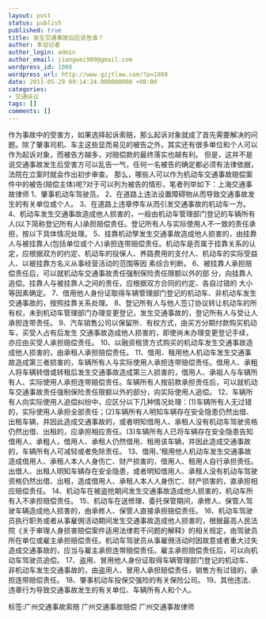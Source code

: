 ```yaml
---
layout: post
status: publish
published: true
title: 发生交通事故后应该告谁？
author: 本站记者
author_login: admin
author_email: jiangwei909@gmail.com
wordpress_id: 1008
wordpress_url: http://www.gzjtlaw.com/?p=1008
date: 2011-05-29 09:14:24.000000000 +08:00
categories:
- 交通诉讼
tags: []
comments: []
---
```

作为事故中的受害方，如果选择起诉索赔，那么起诉对象就成了首先需要解决的问题。除了肇事司机、车主这些显而易见的被告之外，其实还有很多单位和个人可以作为起诉对象，而被告方越多，对赔偿款的最终落实也越有利。 但是，这并不是说交通事故发生后受害方可以乱告一气，任何一名被告的确定都必须有法律依据，法院在立案时就会作出初步审查。 那么，哪些人可以作为机动车交通事故赔偿案件中的被告(赔偿主体)呢?对于可以列为被告的情形，笔者列举如下：上海交通事故律师 1、肇事机动车驾驶员。 2、在道路上违法设置障碍物从而导致交通事故发生的有关单位或个人。 3、在道路上违章停车从而引发交通事故的机动车一方。 4、机动车发生交通事故造成他人损害的，一般由机动车管理部门登记的车辆所有人(以下简称登记所有人)承担赔偿责任。登记所有人与实际使用人不一致的责任承担，按以下具体情况处理。 5、挂靠机动孥发生交通事故造成他人损害的，由挂靠人与被挂靠人(包括单位或个人)承担连带赔偿责任。机动车是否属于挂靠关系的认定，应根据双方的约定、机动车的投保人、养路费用的支付人、机动车的实际受益人、以被挂靠方名义从事经营活动的范围等因 素综合判断。 6、被挂靠人承担赔偿责任后，可以就机动车交通事故责任强制保险责任限额以外的部 分，向挂靠人追偿。挂靠人与被挂靠人之间的责任，应根据双方合同的约定、各自过错的 大小等因素确定。 7、借用他人身份证取得车辆管理部门登记的机动车、非机动车发生交通事故的，按照挂靠关系处理。 8、登记所有人与他人签订协议转让机动车的所有权，未到机动车管理部门办理变更登记，发生交通事故的，登记所有人与受让人承担连带责任。 9、汽车销售公司以保留所．有权方式，由买方分期付款购买机动车，买受人占有后发生 交通事故造成他人损害的，即使尚未办理变更登记手续，亦应由买受人承担赔偿责任。 10、以融资租赁方式购买的机动车发生交通事故造成他人损害的，由承租人承担赔偿责任。 11、借用、租用他人机动车发生交通事故造成第三者损害的，车辆所有人与实际使用人承担连带赔偿责任。借用人、承粗人将车辆转借或转租后发生交通事故造成第三人损害的，借用人、承祖人与车辆所有人、实际使用人承担连带赔偿责任。车辆所有人按前款承担责任后，可以就机动车交通事故责任强制保险责任限额以外的部分，向实际使用人追偿。 12、车辆所有人向实际使用人追偿纠纷中，应区分以下几种情况处理：(1)车辆所有人无过错的，实际使用人承担全部责任；(2)车辆所有人明知车辆存在安全隐患仍然出借、出租车辆，并因此造成交通事故的，或者明知借用人、承租人没有机动车驾驶资格仍然出借、出租的，应承担相应责任。(3)车辆所有人已将车辆存在安全隐患告知借用人、承粗人，借用人、承租人仍然借用、租用该车辆，并因此造成交通事故的，车辆所有人可减轻或者免除责任。 13、借用、&rsquo;租用他人机动车发生交通事故造成借用人、承租人本人人身伤亡、财产损害的，借用人、租用人自行承担责任。出借人、出租人明知车辆存在安全隐患，或者明知借用人、承租人没有机动车驾驶资格仍然出借、出租，造成借用人、承租人本人人身伤亡、财产损害的，直承担相应赔偿责任。 14、机动车在被盗抢期间发生交通事故造成他人损害的，机动车所有入不承担赔偿责任。 15、机动车在送修理、委托保管期间，承修人、保管人驾驶车辆造成他人损害的，由承修人、保管人直接承担赔偿责任。 16、机动车驾驶员执行职务或者从事雇佣活动期间发生交通事故造成他人损害的，根据最高人民法院《关于审理人身损害赔偿案件适用法律若干问题的解释》的相关规定，由驾驶员所在单位或雇主承担赔偿责任。机动车驾驶员从事雇佣活动时因故意或者重大过失造成交通事故的，应当与雇主承担连带赔偿责任。雇主承担赔偿责任后，可以向机动车驾驶员追偿。 17、盗用、冒用他人身份证取得车辆管理部门登记的机动车、非机动车发生交通事故的，由盗用人、冒用人承担赔偿责任，销售方有过错的，承担连带赔偿责任。 18、肇事机动车投保交强险的有关保险公司。 19、其他违法、违章行为导致交通事故发生的有关单位、车辆所有人和个人。标签:广州交通事故索赔 广州交通事故赔偿 广州交通事故律师
